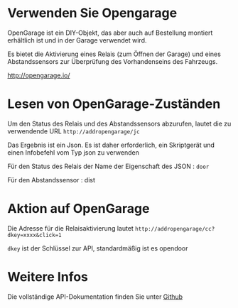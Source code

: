 # Verwenden Sie Opengarage

OpenGarage ist ein DIY-Objekt, das aber auch auf Bestellung montiert erhältlich ist und in der Garage verwendet wird.

Es bietet die Aktivierung eines Relais (zum Öffnen der Garage) und eines Abstandssensors zur Überprüfung des Vorhandenseins des Fahrzeugs.

<http://opengarage.io/>

# Lesen von OpenGarage-Zuständen

Um den Status des Relais und des Abstandssensors abzurufen, lautet die zu verwendende URL ``http://addropengarage/jc``

Das Ergebnis ist ein Json. Es ist daher erforderlich, ein Skriptgerät und einen Infobefehl vom Typ json zu verwenden

Für den Status des Relais der Name der Eigenschaft des JSON : ``door``

Für den Abstandssensor : dist

# Aktion auf OpenGarage

Die Adresse für die Relaisaktivierung lautet ``http://addropengarage/cc?dkey=xxxx&click=1``

``dkey`` ist der Schlüssel zur API, standardmäßig ist es opendoor

# Weitere Infos

Die vollständige API-Dokumentation finden Sie unter [Github](https://github.com/OpenGarage/OpenGarage-Firmware/tree/master/docs)
